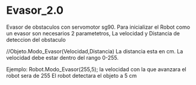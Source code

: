 # Evasor_2.0
Evasor de obstaculos con servomotor sg90.
Para inicializar el Robot como un evasor son necesarios 2 parametetros, La velocidad y Distancia de deteccion del obstaculo

//Objeto.Modo_Evasor(Velocidad,Distancia) 
La distancia esta en cm.
La velocidad debe estar dentro del rango 0-255.

Ejemplo:
 Robot.Modo_Evasor(255,5);
 la velocidad con la que avanzara el robot sera de 255
 El robot detectara el objeto a 5 cm

